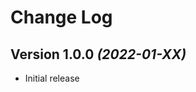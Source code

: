 Change Log
==========
 
Version 1.0.0 *(2022-01-XX)*
----------------------------

* Initial release
